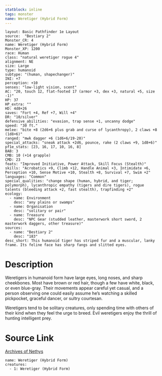 ```yaml
---
statblock: inline
tags: monster
name: Weretiger (Hybrid Form)
---
```

```statblock
layout: Basic Pathfinder 1e Layout
source:  "Bestiary 2"
Monster_CR: 4
name: Weretiger (Hybrid Form)
Monster_XP: 1200
race: Human
class: "natural weretiger rogue 4"
alignment: NE
size: Large
type: humanoid
subtype: "(human, shapechanger)"
INI: +7
perception: +10
senses: "low-light vision, scent"
AC: "20, touch 12, flat-footed 17 (armor +3, dex +3, natural +5, size -1)"
HP: 37
HP_extra: ""
HD: 4d8+26
saves: "Fort +4, Ref +7, Will +4"
DR: "10/silver"
defensive_abilities: "evasion, trap sense +1, uncanny dodge"
speed: "30 ft."
melee: "bite +8 (2d6+6 plus grab and curse of lycanthropy), 2 claws +8 (1d8+6)"
ranged: "mwk dagger +6 (1d6+6/19-20)"
special_attacks: "sneak attack +2d6, pounce, rake (2 claws +9, 1d8+6)"
pf1e_stats: [23, 16, 17, 10, 16, 8]
BAB: 3
CMB: 10 (+14 grapple)
CMD: 23
feats: "Improved Initiative, Power Attack, Skill Focus (Stealth)"
skills: "Acrobatics +9, Climb +12, Handle Animal +3, Intimidate +6, Perception +10, Sense Motive +10, Stealth +8, Survival +7, Swim +2"
languages: "Common"
special_qualities: "change shape (human, hybrid, and tiger; polymorph), lycanthropic empathy (tigers and dire tigers), rogue talents (bleeding attack +2, fast stealth), trapfinding +2"
ecology:
  - name: Environment
    desc: "any plains or swamps"
  - name: Organisation
    desc: "solitary or pair"
  - name: Treasure
    desc: "NPC Gear (studded leather, masterwork short sword, 2 masterwork daggers, other treasure)"
sources:
  - name: "Bestiary 2"
    desc: "183"
desc_short: This humanoid tiger has striped fur and a muscular, lanky frame. Its feline face has sharp fangs and slitted eyes.
```
# Description
Weretigers in humanoid form have large eyes, long noses, and sharp cheekbones. Most have brown or red hair, though a few have white, black, or even blue-gray. Their movements appear careful yet casual, and a person observing one could easily assume he’s watching a skilled pickpocket, graceful dancer, or sultry courtesan.

Weretigers tend to be solitary creatures, only spending time with others of their kind when they feel the urge to breed. Evil weretigers enjoy the thrill of hunting intelligent prey.
# Source Link
[Archives of Nethys](https://aonprd.com/MonsterDisplay.aspx?ItemName=Weretiger%20(Hybrid%20Form))
```encounter-table
name: Weretiger (Hybrid Form)
creatures:
  - 1: Weretiger (Hybrid Form)
```
